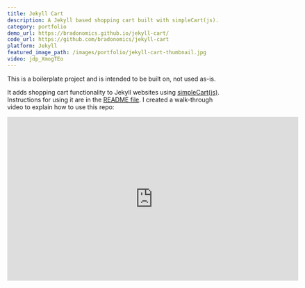 ```yaml
---
title: Jekyll Cart
description: A Jekyll based shopping cart built with simpleCart(js).
category: portfolio
demo_url: https://bradonomics.github.io/jekyll-cart/
code_url: https://github.com/bradonomics/jekyll-cart
platform: Jekyll
featured_image_path: /images/portfolio/jekyll-cart-thumbnail.jpg
video: jdp_XmogTEo
---
```


This is a boilerplate project and is intended to be built on, not used as-is.

It adds shopping cart functionality to Jekyll websites using [simpleCart(js)](http://simplecartjs.org/). Instructions for using it are in the [README file](https://github.com/bradonomics/jekyll-cart/blob/master/README.md). I created a walk-through video to explain how to use this repo:

<iframe width="670" height="377" src="https://www.youtube-nocookie.com/embed/{{ page.video }}?rel=0&amp;showinfo=0" frameborder="0" allowfullscreen></iframe>
